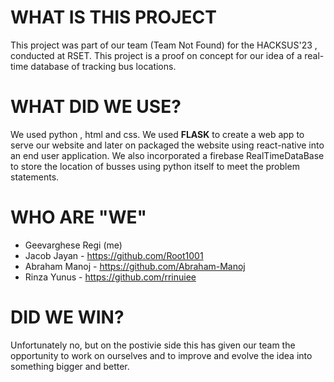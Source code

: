 # WHAT IS THIS PROJECT

This project was part of our team (Team Not Found) for the HACKSUS'23 , conducted at RSET.
This project is a proof on concept for our idea of a real-time database of tracking bus locations.

# WHAT DID WE USE?

We used python , html and css.
We used **FLASK** to create a web app to serve our website and later on packaged the website using react-native into an end user application.
We also incorporated a firebase RealTimeDataBase to store the location of busses using python itself to meet the problem statements.

# WHO ARE "WE"

- Geevarghese Regi (me)
- Jacob Jayan - https://github.com/Root1001
- Abraham Manoj - https://github.com/Abraham-Manoj
- Rinza Yunus - https://github.com/rrinuiee

# DID WE WIN?

Unfortunately no, but on the postivie side this has given our team the opportunity to work on ourselves and to improve and evolve the idea into something bigger and better.
